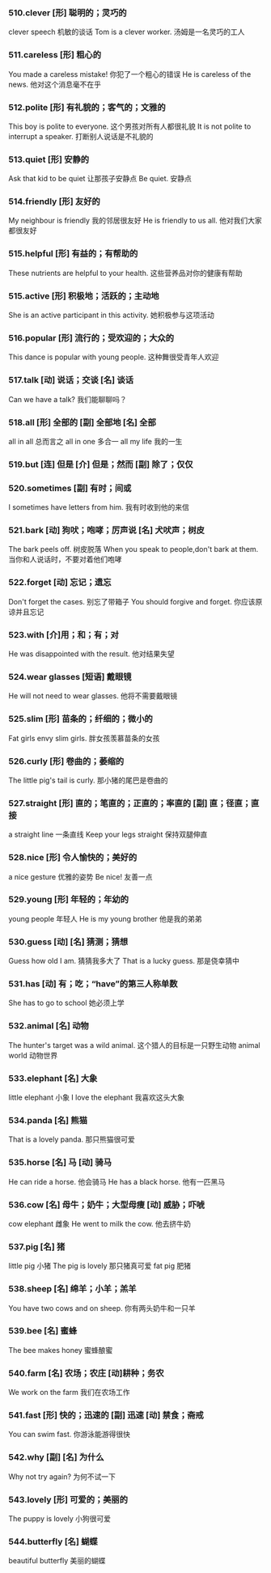 ### 510.clever [形] 聪明的；灵巧的
clever speech  机敏的谈话
Tom is a clever worker. 汤姆是一名灵巧的工人

### 511.careless [形] 粗心的
You made a careless mistake! 你犯了一个粗心的错误
He is careless of the news. 他对这个消息毫不在乎

### 512.polite [形] 有礼貌的；客气的；文雅的
This boy is polite to everyone. 这个男孩对所有人都很礼貌
It is not polite to interrupt a speaker. 打断别人说话是不礼貌的

### 513.quiet [形] 安静的
Ask that kid to be quiet  让那孩子安静点
Be quiet. 安静点

### 514.friendly [形] 友好的
My neighbour is friendly  我的邻居很友好
He is friendly to us all. 他对我们大家都很友好

### 515.helpful [形] 有益的；有帮助的
These nutrients are helpful to your health. 这些营养品对你的健康有帮助

### 515.active [形] 积极地；活跃的；主动地
She is an active participant in this activity. 她积极参与这项活动

### 516.popular [形] 流行的；受欢迎的；大众的
This dance is popular with young people. 这种舞很受青年人欢迎

### 517.talk [动] 说话；交谈  [名] 谈话
Can we have a talk? 我们能聊聊吗？

### 518.all [形] 全部的  [副] 全部地  [名] 全部
all in all  总而言之
all in one 多合一
all my life 我的一生

### 519.but [连] 但是  [介] 但是；然而  [副] 除了；仅仅

### 520.sometimes [副] 有时；间或
I sometimes have letters from him. 我有时收到他的来信

### 521.bark [动] 狗吠；咆哮；厉声说  [名] 犬吠声；树皮
The bark peels off. 树皮脱落
When you speak to people,don't bark at them. 当你和人说话时，不要对着他们咆哮

### 522.forget [动] 忘记；遗忘
Don't forget the cases. 别忘了带箱子
You should forgive and forget. 你应该原谅并且忘记

### 523.with [介]用；和；有；对
He was disappointed with the result. 他对结果失望

### 524.wear glasses [短语] 戴眼镜
He will not need to wear glasses. 他将不需要戴眼镜

### 525.slim [形] 苗条的；纤细的；微小的
Fat girls envy slim girls. 胖女孩羡慕苗条的女孩

### 526.curly [形] 卷曲的；萎缩的
The little pig's tail is curly. 那小猪的尾巴是卷曲的

### 527.straight [形] 直的；笔直的；正直的；率直的  [副] 直；径直；直接
a straight line  一条直线
Keep your legs straight 保持双腿伸直

### 528.nice [形] 令人愉快的；美好的
a nice gesture  优雅的姿势
Be nice! 友善一点

### 529.young [形] 年轻的；年幼的
young people 年轻人
He is my young brother  他是我的弟弟

### 530.guess [动] [名] 猜测；猜想
Guess how old I am. 猜猜我多大了
That is a lucky guess. 那是侥幸猜中

### 531.has [动] 有；吃；“have”的第三人称单数
She has to go to school 她必须上学

### 532.animal [名] 动物
The hunter's target was a wild animal. 这个猎人的目标是一只野生动物
animal world 动物世界

### 533.elephant [名] 大象
little elephant 小象
I love the elephant 我喜欢这头大象

### 534.panda [名] 熊猫
That is a lovely panda. 那只熊猫很可爱

### 535.horse [名] 马  [动] 骑马
He can ride a horse. 他会骑马
He has a black horse. 他有一匹黑马

### 536.cow [名] 母牛；奶牛；大型母痩  [动] 威胁；吓唬
cow elephant 雌象
He went to milk the cow. 他去挤牛奶

### 537.pig [名] 猪
little pig 小猪
The pig is lovely 那只猪真可爱
fat pig 肥猪

### 538.sheep [名] 绵羊；小羊；羔羊
You have two cows and on sheep. 你有两头奶牛和一只羊

### 539.bee [名] 蜜蜂
The bee makes honey  蜜蜂酿蜜

### 540.farm [名] 农场；农庄  [动]耕种；务农
We work on the farm  我们在农场工作

### 541.fast [形] 快的；迅速的 [副] 迅速  [动] 禁食；斋戒
You can swim fast. 你游泳能游得很快

### 542.why [副] [名] 为什么 
Why not try again? 为何不试一下

### 543.lovely [形] 可爱的；美丽的
The puppy is lovely  小狗很可爱

### 544.butterfly [名] 蝴蝶
beautiful butterfly  美丽的蝴蝶


